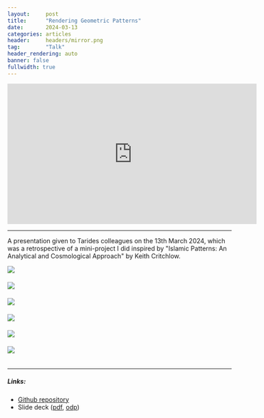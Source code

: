 ```yaml
---
layout:     post
title:      "Rendering Geometric Patterns"
date:       2024-03-13
categories: articles
header:     headers/mirror.png
tag:        "Talk"
header_rendering: auto
banner: false
fullwidth: true
---
```


<div class="videoWrapper">
  <iframe width="560" height="315" src="https://www.youtube.com/embed/VsjznWFxHcI" title="YouTube video player" frameborder="0" allow="accelerometer; autoplay; clipboard-write; encrypted-media; gyroscope; picture-in-picture" allowfullscreen></iframe>
</div>

---

A presentation given to Tarides colleagues on the 13th March 2024, which was a retrospective of a mini-project I did inspired by "Islamic Patterns: An Analytical and Cosmological Approach" by Keith Critchlow.

<div class="row">
  <div class="col-lg-4">
    <img src="{{ site.s3_path }}/mirror/output_d.png" class="img-fluid w-100" style="padding-bottom: 20px;">
  </div>
  <div class="col-lg-4">
    <img src="{{ site.s3_path }}/mirror/output_b.png" class="img-fluid w-100" style="padding-bottom: 20px;">
  </div>
  <div class="col-lg-4">
    <img src="{{ site.s3_path }}/mirror/output_c.png" class="img-fluid w-100" style="padding-bottom: 20px;">
  </div>
</div>

<div class="row">
  <div class="col-lg-4">
    <img src="{{ site.s3_path }}/mirror/output_a.png" class="img-fluid w-100" style="padding-bottom: 20px;">
  </div>
  <div class="col-lg-4">
    <img src="{{ site.s3_path }}/mirror/output_e.png" class="img-fluid w-100" style="padding-bottom: 20px;">
  </div>
  <div class="col-lg-4">
    <img src="{{ site.s3_path }}/mirror/output_5.png" class="img-fluid w-100" style="padding-bottom: 20px;">
  </div>
</div>

---

##### Links:

- [Github repository](https://github.com/benmandrew/mirror)
- Slide deck ([pdf](https://benmandrew.s3.eu-west-2.amazonaws.com/mirror/rendering-geometric-patterns.pdf), [odp](https://benmandrew.s3.eu-west-2.amazonaws.com/mirror/rendering-geometric-patterns.odp))
